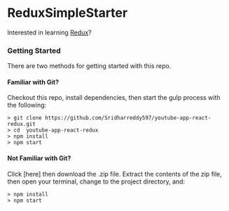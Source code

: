 # ReduxSimpleStarter

Interested in learning [Redux](https://www.udemy.com/react-redux/)?

### Getting Started

There are two methods for getting started with this repo.

#### Familiar with Git?
Checkout this repo, install dependencies, then start the gulp process with the following:

```
> git clone https://github.com/Sridharreddy597/youtube-app-react-redux.git
> cd  youtube-app-react-redux
> npm install
> npm start
```

#### Not Familiar with Git?
Click [here] then download the .zip file.  Extract the contents of the zip file, then open your terminal, change to the project directory, and:

```
> npm install
> npm start
```
